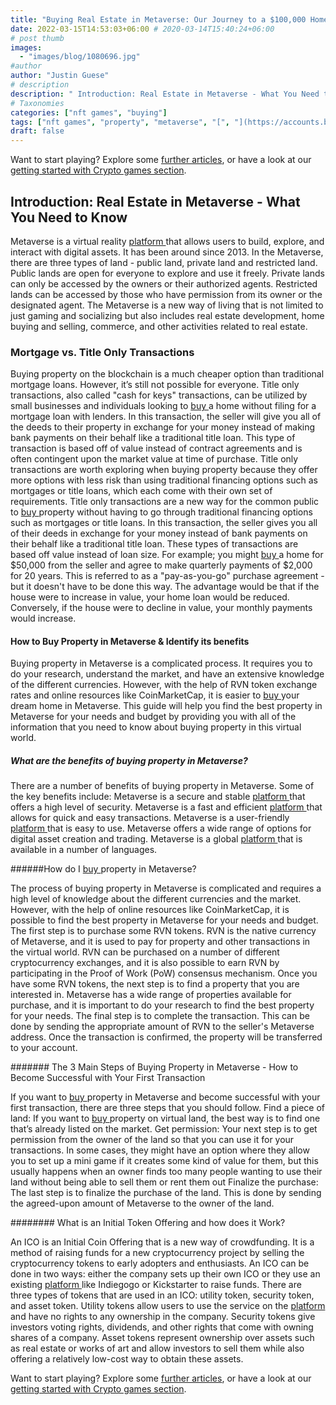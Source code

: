 ```yaml
---
title: "Buying Real Estate in Metaverse: Our Journey to a $100,000 Home"
date: 2022-03-15T14:53:03+06:00 # 2020-03-14T15:40:24+06:00
# post thumb
images:
  - "images/blog/1080696.jpg"
#author
author: "Justin Guese"
# description
description: " Introduction: Real Estate in Metaverse - What You Need to KnowMetaverse is a virtual reality [ platform ](https://accounts.binance.com/en/register?ref=370"
# Taxonomies
categories: ["nft games", "buying"]
tags: ["nft games", "property", "metaverse", "[", "](https://accounts.binance.com/en/register?ref=37092355)", "buying", "title"]
draft: false
---
```



Want to start playing? Explore some [further articles](/blog/), or have a look at our [getting started with Crypto games section](/services/how-do-i-get-started/).


## Introduction: Real Estate in Metaverse - What You Need to Know

Metaverse is a virtual reality [ platform ](https://accounts.binance.com/en/register?ref=37092355) that allows users to build, explore, and interact with digital assets. It has been around since 2013.
In the Metaverse, there are three types of land - public land, private land and restricted land. Public lands are open for everyone to explore and use it freely. Private lands can only be accessed by the owners or their authorized agents. Restricted lands can be accessed by those who have permission from its owner or the designated agent.
The Metaverse is a new way of living that is not limited to just gaming and socializing but also includes real estate development, home buying and selling, commerce, and other activities related to real estate.

### Mortgage vs. Title Only Transactions

Buying property on the blockchain is a much cheaper option than traditional mortgage loans. However, it’s still not possible for everyone. Title only transactions, also called "cash for keys" transactions, can be utilized by small businesses and individuals looking to [ buy ](https://accounts.binance.com/en/register?ref=37092355) a home without filing for a mortgage loan with lenders. In this transaction, the seller will give you all of the deeds to their property in exchange for your money instead of making bank payments on their behalf like a traditional title loan. This type of transaction is based off of value instead of contract agreements and is often contingent upon the market value at time of purchase. Title only transactions are worth exploring when buying property because they offer more options with less risk than using traditional financing options such as mortgages or title loans, which each come with their own set of requirements.
Title only transactions are a new way for the common public to [ buy ](https://accounts.binance.com/en/register?ref=37092355) property without having to go through traditional financing options such as mortgages or title loans. In this transaction, the seller gives you all of their deeds in exchange for your money instead of bank payments on their behalf like a traditional title loan. These types of transactions are based off value instead of loan size. For example; you might [ buy ](https://accounts.binance.com/en/register?ref=37092355) a home for $50,000 from the seller and agree to make quarterly payments of $2,000 for 20 years. This is referred to as a "pay-as-you-go" purchase agreement - but it doesn't have to be done this way. The advantage would be that if the house were to increase in value, your home loan would be reduced. Conversely, if the house were to decline in value, your monthly payments would increase.

#### How to Buy Property in Metaverse & Identify its benefits

Buying property in Metaverse is a complicated process. It requires you to do your research, understand the market, and have an extensive knowledge of the different currencies.
However, with the help of RVN token exchange rates and online resources like CoinMarketCap, it is easier to [ buy ](https://accounts.binance.com/en/register?ref=37092355) your dream home in Metaverse.
This guide will help you find the best property in Metaverse for your needs and budget by providing you with all of the information that you need to know about buying property in this virtual world.

##### What are the benefits of buying property in Metaverse? 

There are a number of benefits of buying property in Metaverse. Some of the key benefits include:
Metaverse is a secure and stable [ platform ](https://accounts.binance.com/en/register?ref=37092355) that offers a high level of security. 
Metaverse is a fast and efficient [ platform ](https://accounts.binance.com/en/register?ref=37092355) that allows for quick and easy transactions. 
Metaverse is a user-friendly [ platform ](https://accounts.binance.com/en/register?ref=37092355) that is easy to use. 
Metaverse offers a wide range of options for digital asset creation and trading. 
Metaverse is a global [ platform ](https://accounts.binance.com/en/register?ref=37092355) that is available in a number of languages. 

######How do I [ buy ](https://accounts.binance.com/en/register?ref=37092355) property in Metaverse? 

The process of buying property in Metaverse is complicated and requires a high level of knowledge about the different currencies and the market. However, with the help of online resources like CoinMarketCap, it is possible to find the best property in Metaverse for your needs and budget. 
The first step is to purchase some RVN tokens. RVN is the native currency of Metaverse, and it is used to pay for property and other transactions in the virtual world. RVN can be purchased on a number of different cryptocurrency exchanges, and it is also possible to earn RVN by participating in the Proof of Work (PoW) consensus mechanism. 
Once you have some RVN tokens, the next step is to find a property that you are interested in. Metaverse has a wide range of properties available for purchase, and it is important to do your research to find the best property for your needs. 
The final step is to complete the transaction. This can be done by sending the appropriate amount of RVN to the seller's Metaverse address. Once the transaction is confirmed, the property will be transferred to your account.

####### The 3 Main Steps of Buying Property in Metaverse - How to Become Successful with Your First Transaction

If you want to [ buy ](https://accounts.binance.com/en/register?ref=37092355) property in Metaverse and become successful with your first transaction, there are three steps that you should follow.
Find a piece of land: If you want to [ buy ](https://accounts.binance.com/en/register?ref=37092355) property on virtual land, the best way is to find one that’s already listed on the market.
Get permission: Your next step is to get permission from the owner of the land so that you can use it for your transactions. In some cases, they might have an option where they allow you to set up a mini game if it creates some kind of value for them, but this usually happens when an owner finds too many people wanting to use their land without being able to sell them or rent them out
Finalize the purchase: The last step is to finalize the purchase of the land. This is done by sending the agreed-upon amount of Metaverse to the owner of the land.

######## What is an Initial Token Offering and how does it Work?

An ICO is an Initial Coin Offering that is a new way of crowdfunding. It is a method of raising funds for a new cryptocurrency project by selling the cryptocurrency tokens to early adopters and enthusiasts.
An ICO can be done in two ways: either the company sets up their own ICO or they use an existing [ platform ](https://accounts.binance.com/en/register?ref=37092355) like Indiegogo or Kickstarter to raise funds.
There are three types of tokens that are used in an ICO: utility token, security token, and asset token. Utility tokens allow users to use the service on the [ platform ](https://accounts.binance.com/en/register?ref=37092355) and have no rights to any ownership in the company. Security tokens give investors voting rights, dividends, and other rights that come with owning shares of a company. Asset tokens represent ownership over assets such as real estate or works of art and allow investors to sell them while also offering a relatively low-cost way to obtain these assets.


Want to start playing? Explore some [further articles](/blog/), or have a look at our [getting started with Crypto games section](/services/how-do-i-get-started/).

